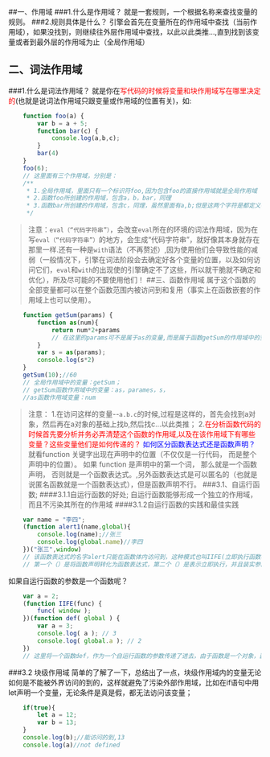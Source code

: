 ##一、作用域
###1.什么是作用域？
就是一套规则，一个根据名称来查找变量的规则。
###2.规则具体是什么？
引擎会首先在变量所在的作用域中查找（当前作用域），如果没找到，则继续往外层作用域中查找，以此以此类推...,直到找到该变量或者到最外层的作用域为止（全局作用域）
## 二、词法作用域
###1.什么是词法作用域？
就是你在<font color = red>写代码的时候将变量和块作用域写在哪里决定的</font>(也就是说词法作用域只跟变量或作用域的位置有关)，如:
``` javascript
    function foo(a) {
        var b = a + 5;
        function bar(c) {
            console.log(a,b,c);
        }
        bar(4)
    }
    foo(6);
    // 这里面有三个作用域，分别是：
    /**
     * 1.全局作用域，里面只有一个标识符foo,因为包含foo的直接作用域就是全局作用域
     * 2.函数foo所创建的作用域，包含a，b，bar，同理
     * 3.函数bar所创建的作用域，包含c，同理，虽然里面有a,b;但是这两个字符是都定义在了foo形成的作用域中，所以...
     */
```
>注意：`eval（“代码字符串”）`，会改变`eval`所在的环境的词法作用域，因为在写`eval（“代码字符串”）`的地方，会生成“代码字符串”，就好像其本身就存在那里一样.还有一种是`with`语法（不再赘述）,因为使用他们会导致性能的减弱（一般情况下，引擎在词法阶段会去确定好各个变量的位置，以及如何访问它们，`eval`和`with`的出现使的引擎确定不了这些，所以就干脆就不确定和优化），所及尽可能的不要使用他们！
##三、函数作用域
属于这个函数的全部变量都可以在整个函数范围内被访问到和复用（事实上在函数嵌套的作用域上也可以使用）。
``` javascript
    function getSum(params) {
        function as(num){
            return num*2+params
            // 在这里的params可不是属于as的变量,而是属于函数getSum的作用域中的变量（因为在那里定义的），只是在这里进行了访问而已
        }
        var s = as(params);
        console.log(s*2)
    }
    getSum(10);//60
    // 全局作用域中的变量：getSum；
    // getSum函数作用域中的变量：as，parames，s，
    //as函数作用域变量：num
```
>注意：
>1.在访问这样的变量--`a.b.c`的时候,过程是这样的，首先会找到a对象，然后再在a对象的基础上找b,然后找c...以此类推；
>2.<font color = red>在分析函数代码的时候首先要分析并务必弄清楚这个函数的作用域,以及在该作用域下有哪些变量？这些变量他们是如何传递的？</font>
><font color = blue>如何区分函数表达式还是函数声明？</font>就看function 关键字出现在声明中的位置（不仅仅是一行代码， 而是整个声明中的位置）。 如果 function 是声明中的第一个词， 那么就是一个函数声明， 否则就是一个函数表达式。,另外函数表达式是可以匿名的（也就是说匿名函数就是一个函数表达式），但是函数声明不行。
###3.1、自运行函数;
####3.1.1自运行函数的好处;
    自运行函数能够形成一个独立的作用域，而且不污染其所在的作用域
####3.1.2自运行函数的实践和最佳实践
``` javascript
    var name = "李四";
    (function alert1(name,global){
        console.log(name);//张三
        console.log(global.name)//李四
    })("张三",window)
    // 该函数表达式的名字alert只能在函数体内访问到，这种模式也叫IIFE(立即执行函数表达式)
    // 第一个（）是将函数声明转化为函数表达式，第二个（）是表示立即执行，并且装实参的
```
如果自运行函数的参数是一个函数呢？
``` javascript
    var a = 2;
    (function IIFE(func) {
        func( window );
    })(function def( global ) {
        var a = 3;
        console.log( a ); // 3
        console.log( global.a ); // 2
    })
    // 这里将一个函数def，作为一个自运行函数的参数传递了进去，由于函数是一个对象，函数名其实是个指针，指向函数对象本身，那么在这里def就代表函数,在自运行函数内部调用了这个函数def
```
###3.2 块级作用域
简单的了解了一下，总结出了一点，块级作用域内的变量无论如何是不能被外界访问的到的，这样就避免了污染外部作用域，比如在if语句中用let声明一个变量，无论条件是真是假，都无法访问该变量；
``` javascript
    if(true){
        let a = 12;
        var b = 13;
    }
    console.log(b);//能访问的到,13
    console.log(a)//not defined
```
